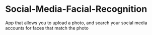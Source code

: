 # Social-Media-Facial-Recognition
App that allows you to upload a photo, and search your social media accounts for faces that match the photo 

